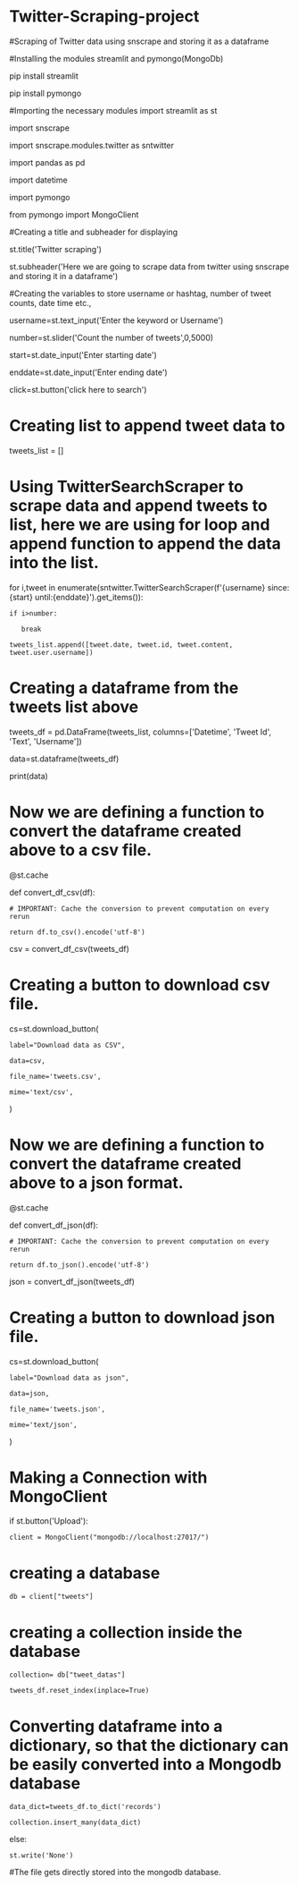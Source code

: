 # Twitter-Scraping-project

#Scraping of Twitter data using snscrape and storing it as a dataframe

#Installing the modules streamlit and pymongo(MongoDb)

pip install streamlit

pip install pymongo

#Importing the necessary modules
import streamlit as st

import snscrape

import snscrape.modules.twitter as sntwitter

import pandas as pd

import datetime

import pymongo

from pymongo import MongoClient

#Creating a title and subheader for displaying

st.title('Twitter scraping') 

st.subheader('Here we are going to scrape data from twitter using snscrape and storing  it in a dataframe')

#Creating the variables to store username or hashtag, number of tweet counts, date time etc., 

username=st.text_input('Enter the keyword or Username')

number=st.slider('Count the number of tweets',0,5000)

start=st.date_input('Enter starting date')

enddate=st.date_input('Enter ending date')

click=st.button('click here to search')

# Creating list to append tweet data to

tweets_list = []

# Using TwitterSearchScraper to scrape data and append tweets to list, here we are using for loop and append function to append the data into the list.

for i,tweet in enumerate(sntwitter.TwitterSearchScraper(f'{username} since:{start} until:{enddate}').get_items()):
    
    if i>number:
      
       break
    
    tweets_list.append([tweet.date, tweet.id, tweet.content, tweet.user.username])

# Creating a dataframe from the tweets list above

tweets_df = pd.DataFrame(tweets_list, columns=['Datetime', 'Tweet Id', 'Text', 'Username'])

data=st.dataframe(tweets_df)

print(data)

# Now we are defining a function to convert the dataframe created above to a csv file.

@st.cache

def convert_df_csv(df):
    
    # IMPORTANT: Cache the conversion to prevent computation on every rerun
    
    return df.to_csv().encode('utf-8')

csv = convert_df_csv(tweets_df)

# Creating a button to download csv file.

cs=st.download_button(
    
    label="Download data as CSV",
    
    data=csv,
    
    file_name='tweets.csv',
    
    mime='text/csv',
)

# Now we are defining a function to convert the dataframe created above to a json format.

@st.cache

def convert_df_json(df):
    
    # IMPORTANT: Cache the conversion to prevent computation on every rerun
    
    return df.to_json().encode('utf-8')

json = convert_df_json(tweets_df)

# Creating a button to download json file.

cs=st.download_button(
    
    label="Download data as json",
   
    data=json,
    
    file_name='tweets.json',
    
    mime='text/json',
)

# Making a Connection with MongoClient

if st.button('Upload'):
    
    client = MongoClient("mongodb://localhost:27017/")

# creating a database
    
    db = client["tweets"]

# creating a collection inside the database
    
    collection= db["tweet_datas"]
    
    tweets_df.reset_index(inplace=True)

# Converting dataframe into a dictionary, so that the dictionary can be easily converted into a Mongodb database   

    data_dict=tweets_df.to_dict('records')
    
    collection.insert_many(data_dict)
 
 else:
    
    st.write('None')

#The file gets directly stored into the mongodb database.

